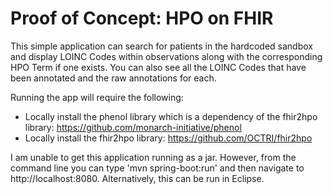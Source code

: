 # Proof of Concept: HPO on FHIR

This simple application can search for patients in the hardcoded sandbox and display LOINC Codes within observations along with the corresponding HPO Term if one exists. You can also see all the LOINC Codes that have been annotated and the raw annotations for each.

Running the app will require the following:

- Locally install the phenol library which is a dependency of the fhir2hpo library: https://github.com/monarch-initiative/phenol
- Locally install the fhir2hpo library: https://github.com/OCTRI/fhir2hpo

I am unable to get this application running as a jar. However, from the command line you can type 'mvn spring-boot:run' and then navigate to http://localhost:8080. Alternatively, this can be run in Eclipse.
